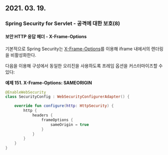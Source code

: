 ## 2021. 03. 19.

### Spring Security for Servlet - 공격에 대한 보호(8)

#### 보안 HTTP 응답 헤더 - X-Frame-Options

기본적으로 Spring Security는 [X-Frame-Options][headers-x-frame-options]를 이용해 iframe 내에서의 렌더링을 비활성화한다.

다음을 이용해 구성에서 동일한 오리진을 사용하도록 프레임 옵션을 커스터마이즈할 수 있다:

**예제 151. X-Frame-Options: SAMEORIGIN**

```kotlin
@EnableWebSecurity
class SecurityConfig : WebSecurityConfigurerAdapter() {

    override fun configure(http: HttpSecurity) {
        http {
            headers {
                frameOptions {
                    sameOrigin = true
                }
            }
        }
    }
}
```



[headers-x-frame-options]: https://docs.spring.io/spring-security/site/docs/5.4.1/reference/html5/#headers-frame-options